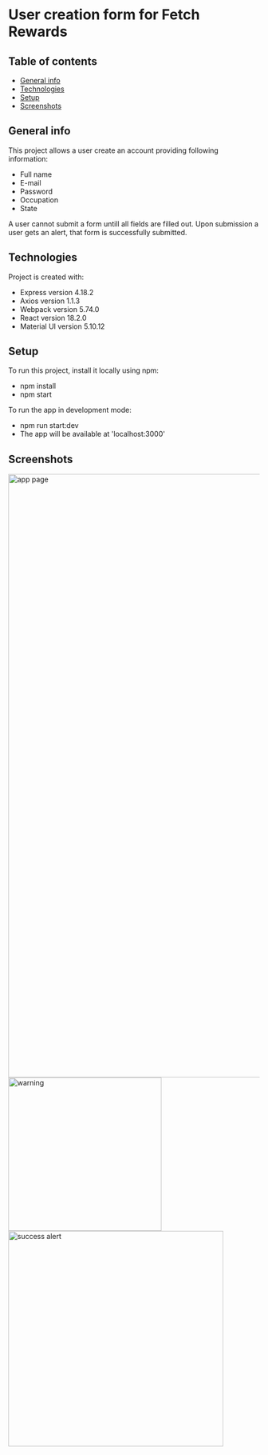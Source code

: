# User creation form for Fetch Rewards
## Table of contents
* [General info](#general-info)
* [Technologies](#technologies)
* [Setup](#setup)
* [Screenshots](#screenshots)

## General info
This project allows a user create an account providing following information:
* Full name
* E-mail
* Password
* Occupation
* State

A user cannot submit a form untill all fields are filled out. 
Upon submission a user gets an alert, that form is successfully submitted.
	
## Technologies
Project is created with:
* Express version 4.18.2
* Axios version 1.1.3
* Webpack version 5.74.0
* React version 18.2.0
* Material UI version 5.10.12
	
## Setup
To run this project, install it locally using npm:

* npm install
* npm start

To run the app in development mode:

* npm run start:dev
* The app will be available at 'localhost:3000'

## Screenshots
<img width="1207" alt="app page" src="https://user-images.githubusercontent.com/100243695/200141815-ee913c88-764f-4ac1-9488-2c2613d73422.png">

<img width="307" alt="warning" src="https://user-images.githubusercontent.com/100243695/200141821-a66fa4df-d126-4b89-b288-eb55fc341280.png">
<img width="431" alt="success alert" src="https://user-images.githubusercontent.com/100243695/200141825-2b40d520-5660-4ccb-9e83-c5fcd60c8e2c.png">
